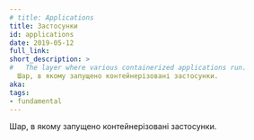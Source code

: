 ```yaml
---
# title: Applications
title: Застосунки
id: applications
date: 2019-05-12
full_link:
short_description: >
#   The layer where various containerized applications run.
  Шар, в якому запущено контейнерізовані застосунки.
aka:
tags:
- fundamental
---
```

<!-- The layer where various containerized applications run. -->
Шар, в якому запущено контейнерізовані застосунки.
